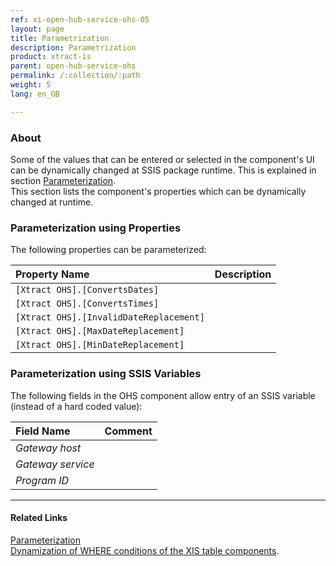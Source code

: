 ```yaml
---
ref: xi-open-hub-service-ohs-05
layout: page
title: Parametrization
description: Parametrization
product: xtract-is
parent: open-hub-service-ohs
permalink: /:collection/:path
weight: 5
lang: en_GB

---
```



### About
Some of the values that can be entered or selected in the component's UI can be dynamically changed at SSIS package runtime. This is explained in section [Parameterization](/../parameterization). <br>
This section lists the component's properties which can be dynamically changed at runtime.


### Parameterization using Properties
The following properties can be parameterized:

|Property Name|Description|
|:----|:----|
| `[Xtract OHS].[ConvertsDates]`| |
| `[Xtract OHS].[ConvertsTimes]`||
| `[Xtract OHS].[InvalidDateReplacement]`| |
| `[Xtract OHS].[MaxDateReplacement]`|  |
| `[Xtract OHS].[MinDateReplacement]`|  |



### Parameterization using SSIS Variables
The following fields in the OHS component allow entry of an SSIS variable (instead of a hard coded value):

|Field Name|Comment|
|:----|:----|
| *Gateway host* |  |
| *Gateway service* |  |
| *Program ID* |  |



****
#### Related Links
[Parameterization](../parameterization/) <br>
[Dynamization of WHERE conditions of the XIS table components](https://kb.theobald-software.com/xtract-is/Dynamization-of-WHERE-conditions-of-the-XIS-table-components).

